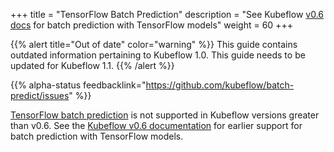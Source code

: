 +++
title = "TensorFlow Batch Prediction"
description = "See Kubeflow [v0.6 docs](https://v0-6.kubeflow.org/docs/components/serving/tfbatchpredict/) for batch prediction with TensorFlow models"
weight = 60
+++

{{% alert title="Out of date" color="warning" %}}
This guide contains outdated information pertaining to Kubeflow 1.0. This guide
needs to be updated for Kubeflow 1.1.
{{% /alert %}}


{{% alpha-status 
  feedbacklink="https://github.com/kubeflow/batch-predict/issues" %}}

[TensorFlow batch prediction](https://github.com/kubeflow/batch-predict) is not 
supported in Kubeflow versions greater than v0.6. See the [Kubeflow v0.6 
documentation](https://v0-6.kubeflow.org/docs/components/serving/tfbatchpredict/)
for earlier support for batch prediction with TensorFlow models.
